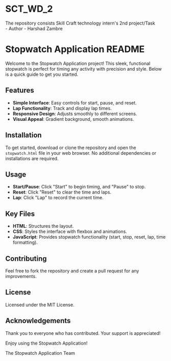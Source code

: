 # SCT_WD_2
The  repository consists Skill Craft technology intern's 2nd project/Task 
<br>- Author - Harshad Zambre
# Stopwatch Application README

Welcome to the Stopwatch Application project! This sleek, functional stopwatch is perfect for timing any activity with precision and style. Below is a quick guide to get you started.

## Features

- **Simple Interface**: Easy controls for start, pause, and reset.
- **Lap Functionality**: Track and display lap times.
- **Responsive Design**: Adjusts smoothly to different screens.
- **Visual Appeal**: Gradient background, smooth animations.

## Installation

To get started, download or clone the repository and open the `stopwatch.html` file in your web browser. No additional dependencies or installations are required.

## Usage

- **Start/Pause**: Click "Start" to begin timing, and "Pause" to stop.
- **Reset**: Click "Reset" to clear the time and laps.
- **Lap**: Click "Lap" to record the current time.

## Key Files

- **HTML**: Structures the layout.
- **CSS**: Styles the interface with flexbox and animations.
- **JavaScript**: Provides stopwatch functionality (start, stop, reset, lap, time formatting).

## Contributing

Feel free to fork the repository and create a pull request for any improvements.

## License

Licensed under the MIT License.

## Acknowledgements

Thank you to everyone who has contributed. Your support is appreciated!

Enjoy using the Stopwatch Application!

The Stopwatch Application Team
